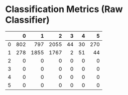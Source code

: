 # Classification Metrics (Raw Classifier)

|    |   0 |    1 |    2 |   3 |   4 |   5 |
|---:|----:|-----:|-----:|----:|----:|----:|
|  0 | 802 |  797 | 2055 |  44 |  30 | 270 |
|  1 | 278 | 1855 | 1767 |   2 |  51 |  44 |
|  2 |   0 |    0 |    0 |   0 |   0 |   0 |
|  3 |   0 |    0 |    0 |   0 |   0 |   0 |
|  4 |   0 |    0 |    0 |   0 |   0 |   0 |
|  5 |   0 |    0 |    0 |   0 |   0 |   0 |

